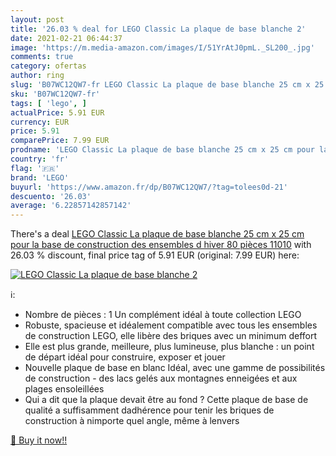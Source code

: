 ```yaml
---
layout: post
title: '26.03 % deal for LEGO Classic La plaque de base blanche 2'
date: 2021-02-21 06:44:37
image: 'https://m.media-amazon.com/images/I/51YrAtJ0pmL._SL200_.jpg'
comments: true
category: ofertas
author: ring
slug: 'B07WC12QW7-fr LEGO Classic La plaque de base blanche 25 cm x 25 cm pour...'
sku: 'B07WC12QW7-fr'
tags: [ 'lego', ]
actualPrice: 5.91 EUR
currency: EUR
price: 5.91
comparePrice: 7.99 EUR
prodname: 'LEGO Classic La plaque de base blanche 25 cm x 25 cm pour la base de construction des ensembles d hiver  80 pièces  11010'
country: 'fr'
flag: '🇫🇷'
brand: 'LEGO'
buyurl: 'https://www.amazon.fr/dp/B07WC12QW7/?tag=tolees0d-21'
descuento: '26.03'
average: '6.22857142857142'
---
```


There's a deal [LEGO Classic La plaque de base blanche 25 cm x 25 cm pour la base de construction des ensembles d hiver  80 pièces  11010](https://www.amazon.fr/dp/B07WC12QW7/?tag=tolees0d-21)  with  26.03 % discount, final price tag of  5.91 EUR (original: 7.99 EUR) here:

[![LEGO Classic La plaque de base blanche 2](https://m.media-amazon.com/images/I/51YrAtJ0pmL._SL200_.jpg)](https://www.amazon.fr/dp/B07WC12QW7/?tag=tolees0d-21)

ℹ️:

- Nombre de pièces : 1 Un complément idéal à toute collection LEGO
- Robuste, spacieuse et idéalement compatible avec tous les ensembles de construction LEGO, elle libère des briques avec un minimum deffort
- Elle est plus grande, meilleure, plus lumineuse, plus blanche : un point de départ idéal pour construire, exposer et jouer
- Nouvelle plaque de base en blanc Idéal, avec une gamme de possibilités de construction - des lacs gelés aux montagnes enneigées et aux plages ensoleillées
- Qui a dit que la plaque devait être au fond ? Cette plaque de base de qualité a suffisamment dadhérence pour tenir les briques de construction à nimporte quel angle, même à lenvers

[🛒 Buy it now!!](https://www.amazon.fr/dp/B07WC12QW7/?tag=tolees0d-21)
